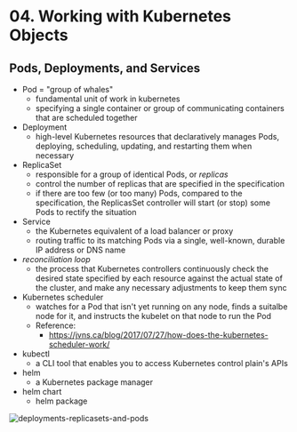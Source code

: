 # 04. Working with Kubernetes Objects

## Pods, Deployments, and Services

* Pod = "group of whales"
    * fundamental unit of work in kubernetes
    * specifying a single container or group of communicating containers that are scheduled together
* Deployment
    * high-level Kubernetes resources that declaratively manages Pods, deploying, scheduling, updating, and restarting them when necessary
* ReplicaSet
    * responsible for a group of identical Pods, or *replicas*
    * control the number of replicas that are specified in the specification
    * if there are too few (or too many) Pods, compared to the specification, the ReplicasSet controller will start (or stop) some Pods to rectify the situation
* Service
    * the Kubernetes equivalent of a load balancer or proxy
    * routing traffic to its matching Pods via a single, well-known, durable IP address or DNS name
* *reconciliation loop*
    * the process that Kubernetes controllers continuously check the desired state specified by each resource against the actual state of the cluster, and make any necessary adjustments to keep them sync
* Kubernetes scheduler
    * watches for a Pod that isn't yet running on any node, finds a suitalbe node for it, and instructs the kubelet on that node to run the Pod
    * Reference:
        * https://jvns.ca/blog/2017/07/27/how-does-the-kubernetes-scheduler-work/
* kubectl
    * a CLI tool that enables you to access Kubernetes control plain's APIs
* helm
    * a Kubernetes package manager
* helm chart
    * helm package

![deployments-replicasets-and-pods](https://i.imgur.com/UHgZbAA.jpg)
